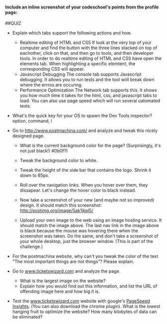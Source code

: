 #### Include an inline screenshot of your codeschool's points from the profile page:

<!-- Modify the Markdown to include your answers. Don't delete the questions! -->

##QUIZ
* Explain which tabs support the following actions and how.
  * Realtime editing of HTML and CSS 
   If look at the very top of your computer and find the button with the three lines stacked on top of eachother, click on that, and then go to tools, and then developer tools.  In order to do realtime editing of HTML and CSS have open the elements tab.  When highlighting a specific elemtent, the corresponding CSS will appear.  
  * Javascript Debugging
    The console tab supports Javascript debugging.  It allows you to run tests and the tool wiill break down where the errros are occuring.  
  * Performance Optimization
   The Network tab supports this.  It shows you how much time it takes for the html, css, and javascript tabs to load.  You can also use page speed which will run several uatomated tests.  

* What's the quick key for your OS to spawn the Dev Tools inspector?
 option, command, I

* Go to http://www.postmachina.com/ and analyze and tweak this nicely designed page.
  * What is the current background color for the page?  (Surprisingly, it's not just black!)
  #0b0f11
  * Tweak the background color to white.
  
  * Tweak the height of the side bar that contains the logo.  Shrink it down to 85px.
  * Roll over the navigation links.  When you hover over them, they dissapear.  Let's change the hover color to black instead.
  * Now take a screenshot of your new (and maybe not so improved) design.  It should match this screenshot: http://postimg.org/image/5ak1jkpl5/
  * Upload your own image to the web using an image hosting service.  It should match the image above. The last nav link in the image above is black because the mouse was hovering there when the screenshot was taken. Do the same, and don't take a screenshot of your whole desktop, just the browser window. (This is part of the challenge.)

* For the postmachina website, why can't you tweak the color of the text "The most important things are not things"?  Please explain.

* Go to www.ticketswizard.com and analyze the page.  
  * What is the largest image on the website? 
  * Explain how you would find out this information, and list the URL of offending image here and how big it is.

* Test the www.ticketswizard.com website with google's [PageSpeed Insights](http://www.ticketswizard.com/).  (You can also download the chrome plugin).  What is the lowest hanging fruit to optimize the website?  How many kilobytes of data can be eliminated?

